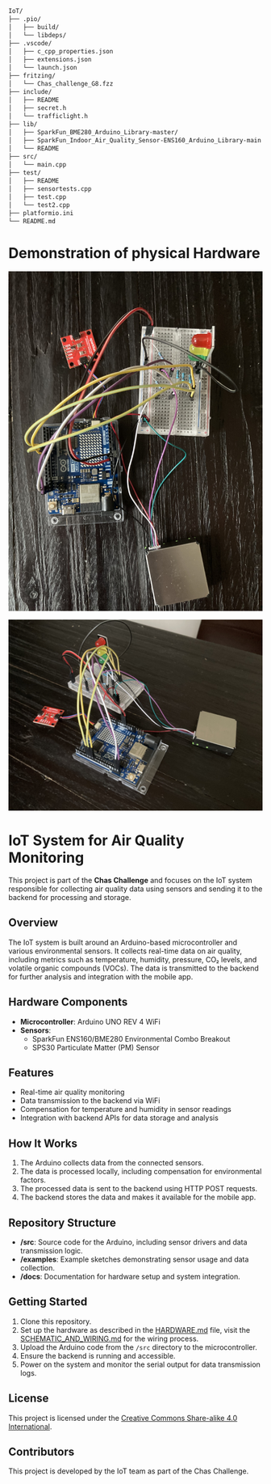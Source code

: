 ```
IoT/
├── .pio/
│   ├── build/
│   └── libdeps/
├── .vscode/                  
│   ├── c_cpp_properties.json
│   ├── extensions.json
│   └── launch.json
├── fritzing/                  
│   └── Chas_challenge_G8.fzz
├── include/
│   ├── README
│   ├── secret.h
│   └── trafficlight.h       
├── lib/                      
│   ├── SparkFun_BME280_Arduino_Library-master/
│   ├── SparkFun_Indoor_Air_Quality_Sensor-ENS160_Arduino_Library-main
│   └── README
├── src/                      
│   └── main.cpp              
├── test/
│   ├── README
│   ├── sensortests.cpp
│   ├── test.cpp
│   └── test2.cpp
├── platformio.ini               
└── README.md           
```

# Demonstration of physical Hardware

![hardware_topview.jpeg](../images/hardware_topview.jpeg)

![hardware_sideview.jpeg](../images/hardware_sideview.jpeg)

# IoT System for Air Quality Monitoring

This project is part of the **Chas Challenge** and focuses on the IoT system responsible for collecting air quality data using sensors and sending it to the backend for processing and storage.

## Overview

The IoT system is built around an Arduino-based microcontroller and various environmental sensors. It collects real-time data on air quality, including metrics such as temperature, humidity, pressure, CO₂ levels, and volatile organic compounds (VOCs). The data is transmitted to the backend for further analysis and integration with the mobile app.

## Hardware Components

- **Microcontroller**: Arduino UNO REV 4 WiFi
- **Sensors**:
  - SparkFun ENS160/BME280 Environmental Combo Breakout
  - SPS30 Particulate Matter (PM) Sensor

## Features

- Real-time air quality monitoring
- Data transmission to the backend via WiFi
- Compensation for temperature and humidity in sensor readings
- Integration with backend APIs for data storage and analysis

## How It Works

1. The Arduino collects data from the connected sensors.
2. The data is processed locally, including compensation for environmental factors.
3. The processed data is sent to the backend using HTTP POST requests.
4. The backend stores the data and makes it available for the mobile app.

## Repository Structure

- **/src**: Source code for the Arduino, including sensor drivers and data transmission logic.
- **/examples**: Example sketches demonstrating sensor usage and data collection.
- **/docs**: Documentation for hardware setup and system integration.

## Getting Started

1. Clone this repository.
2. Set up the hardware as described in the [HARDWARE.md](../docs/HARDWARE.md) file, visit the [SCHEMATIC_AND_WIRING.md](../docs/SCHEMATIC_AND_WIRING.md) for the wiring process.
3. Upload the Arduino code from the `/src` directory to the microcontroller.
4. Ensure the backend is running and accessible.
5. Power on the system and monitor the serial output for data transmission logs.

## License

This project is licensed under the [Creative Commons Share-alike 4.0 International](http://creativecommons.org/licenses/by-sa/4.0/).

## Contributors

This project is developed by the IoT team as part of the Chas Challenge.
